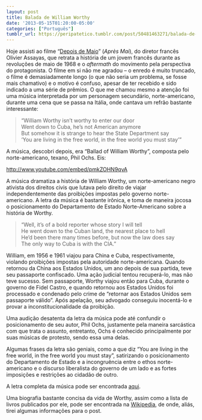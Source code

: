 ```yaml
---
layout: post
title: Balada de William Worthy
date: '2013-05-15T01:20:00-05:00'
categories: ["Português"]
tumblr_url: https://peripatetico.tumblr.com/post/50481463271/balada-de-william-worthy
---
```

Hoje assisti ao filme “[Depois de Maio](http://www.imdb.com/title/tt1846472/ "Depois de Maio")” (_Après Mai_), do diretor francês Olivier Assayas, que retrata a história de um jovem francês durante as revoluções de maio de 1968 e o _aftermath_ do movimento pela perspectiva do protagonista. O filme em si não me agradou – o enredo é muito truncado, o filme é demasiadamente longo (o que não seria um problema, se fosse mais chamativo) e o motivo é confuso, apesar de ter recebido e sido indicado a uma série de prêmios. O que me chamou mesmo a atenção foi uma música interpretada por um personagem secundário, norte-americano, durante uma cena que se passa na Itália, onde cantava um refrão bastante interessante:

> “William Worthy isn’t worthy to enter our door  
> Went down to Cuba, he’s not American anymore  
> But somehow it is strange to hear the State Department say  
> ‘You are living in the free world, in the free world you must stay’”

A música, descobri depois, era “Ballad of William Worthy”, composta pelo norte-americano, texano, Phil Ochs. Eis:

http://www.youtube.com/embed/pmkZOHN9qvA

A música dramatiza a história de William Worthy, um norte-americano negro ativista dos direitos civis que lutava pelo direito de viajar independentemente das proibições impostas pelo governo norte-americano. A letra da música é bastante irônica, e toma de maneira jocosa o posicionamento do Departamento de Estado Norte-Americano sobre a história de Worthy.

> “Well, it’s of a bold reporter whose story I will tell  
> He went down to the Cuban land, the nearest place to hell  
> He’d been there many times before, but now the law does say  
> The only way to Cuba is with the CIA.”

William, em 1956 e 1961 viajou para China e Cuba, respectivamente, violando proibições impostas pela autoridade norte-americana. Quando retornou da China aos Estados Unidos, um ano depois de sua partida, teve seu passaporte confiscado. Uma ação judicial tentou recuperá-lo, mas não teve sucesso. Sem passaporte, Worthy viajou então para Cuba, durante o governo de Fidel Castro, e quando retornou aos Estados Unidos foi processado e condenado pelo crime de “retornar aos Estados Unidos sem passaporte válido”. Após apelação, seu advogado conseguiu inocentá-lo e provar a inconstitucionalidade da proibição.

Uma audição desatenta da letra da música pode até confundir o posicionamento de seu autor, Phil Ochs, justamente pela maneira sarcástica com que trata o assunto, entretanto, Ochs é conhecido principalmente por suas músicas de protesto, sendo essa uma delas.

Algumas frases da letra são geniais, como a que diz “You are living in the free world, in the free world you must stay”, satirizando o posicionamento do Departamento de Estado e a incongruência entre o ethos norte-americano e o discurso liberalista do governo de um lado e as fortes imposições e restrições ao cidadão de outro.

A letra completa da música pode ser encontrada [aqui](http://www.lyricsondemand.com/p/philochslyrics/balladofwilliamworthylyrics.html).

Uma biografia bastante concisa da vida de Worthy, assim como a lista de livros publicados por ele, pode ser encontrada na [Wikipedia](http://en.wikipedia.org/wiki/William_Worthy), de onde, aliás, tirei algumas informações para o post.

